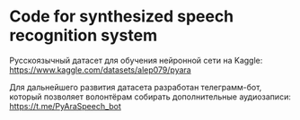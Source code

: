# Code for synthesized speech recognition system

Русскоязычный датасет для обучения нейронной сети на Kaggle:
https://www.kaggle.com/datasets/alep079/pyara

Для дальнейшего развития датасета разработан телеграмм-бот, который позволяет волонтёрам собирать
дополнительные аудиозаписи:
https://t.me/PyAraSpeech_bot
